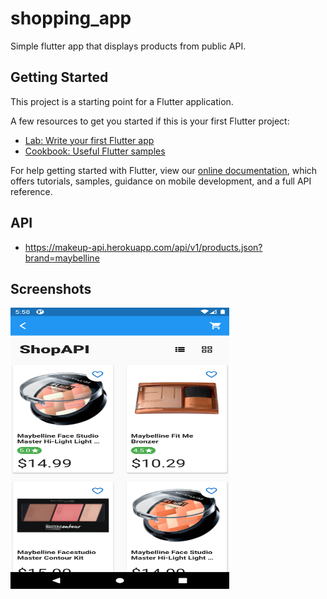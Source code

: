 # shopping_app

Simple flutter app that displays products from public API.

## Getting Started

This project is a starting point for a Flutter application.

A few resources to get you started if this is your first Flutter project:

- [Lab: Write your first Flutter app](https://flutter.dev/docs/get-started/codelab)
- [Cookbook: Useful Flutter samples](https://flutter.dev/docs/cookbook)

For help getting started with Flutter, view our
[online documentation](https://flutter.dev/docs), which offers tutorials,
samples, guidance on mobile development, and a full API reference.

## API 
- https://makeup-api.herokuapp.com/api/v1/products.json?brand=maybelline

## Screenshots

<p>
  <img src='Screenshots/Screenshot1.png' width='350' height='450'>
</p>
